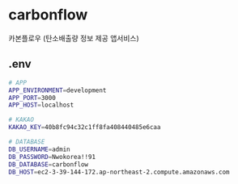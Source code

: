 # carbonflow
카본플로우 (탄소배출량 정보 제공 앱서비스)

## .env

```bash
# APP
APP_ENVIRONMENT=development
APP_PORT=3000
APP_HOST=localhost

# KAKAO
KAKAO_KEY=40b8fc94c32c1ff8fa408440485e6caa

# DATABASE
DB_USERNAME=admin
DB_PASSWORD=Nwokorea!!91
DB_DATABASE=carbonflow
DB_HOST=ec2-3-39-144-172.ap-northeast-2.compute.amazonaws.com


```
